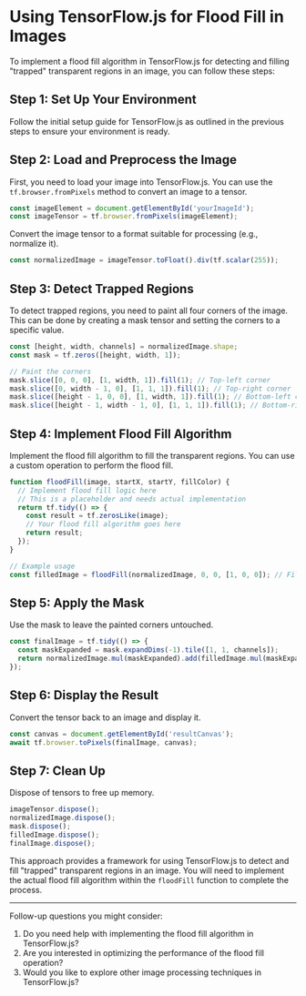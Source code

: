 # Using TensorFlow.js for Flood Fill in Images

To implement a flood fill algorithm in TensorFlow.js for detecting and filling "trapped" transparent regions in an image, you can follow these steps:

## Step 1: Set Up Your Environment

Follow the initial setup guide for TensorFlow.js as outlined in the previous steps to ensure your environment is ready.

## Step 2: Load and Preprocess the Image

First, you need to load your image into TensorFlow.js. You can use the `tf.browser.fromPixels` method to convert an image to a tensor.

```javascript
const imageElement = document.getElementById('yourImageId');
const imageTensor = tf.browser.fromPixels(imageElement);
```

Convert the image tensor to a format suitable for processing (e.g., normalize it).

```javascript
const normalizedImage = imageTensor.toFloat().div(tf.scalar(255));
```

## Step 3: Detect Trapped Regions

To detect trapped regions, you need to paint all four corners of the image. This can be done by creating a mask tensor and setting the corners to a specific value.

```javascript
const [height, width, channels] = normalizedImage.shape;
const mask = tf.zeros([height, width, 1]);

// Paint the corners
mask.slice([0, 0, 0], [1, width, 1]).fill(1); // Top-left corner
mask.slice([0, width - 1, 0], [1, 1, 1]).fill(1); // Top-right corner
mask.slice([height - 1, 0, 0], [1, width, 1]).fill(1); // Bottom-left corner
mask.slice([height - 1, width - 1, 0], [1, 1, 1]).fill(1); // Bottom-right corner
```

## Step 4: Implement Flood Fill Algorithm

Implement the flood fill algorithm to fill the transparent regions. You can use a custom operation to perform the flood fill.

```javascript
function floodFill(image, startX, startY, fillColor) {
  // Implement flood fill logic here
  // This is a placeholder and needs actual implementation
  return tf.tidy(() => {
    const result = tf.zerosLike(image);
    // Your flood fill algorithm goes here
    return result;
  });
}

// Example usage
const filledImage = floodFill(normalizedImage, 0, 0, [1, 0, 0]); // Fill with red
```

## Step 5: Apply the Mask

Use the mask to leave the painted corners untouched.

```javascript
const finalImage = tf.tidy(() => {
  const maskExpanded = mask.expandDims(-1).tile([1, 1, channels]);
  return normalizedImage.mul(maskExpanded).add(filledImage.mul(maskExpanded.not()));
});
```

## Step 6: Display the Result

Convert the tensor back to an image and display it.

```javascript
const canvas = document.getElementById('resultCanvas');
await tf.browser.toPixels(finalImage, canvas);
```

## Step 7: Clean Up

Dispose of tensors to free up memory.

```javascript
imageTensor.dispose();
normalizedImage.dispose();
mask.dispose();
filledImage.dispose();
finalImage.dispose();
```

This approach provides a framework for using TensorFlow.js to detect and fill "trapped" transparent regions in an image. You will need to implement the actual flood fill algorithm within the `floodFill` function to complete the process.

---

Follow-up questions you might consider:

1. Do you need help with implementing the flood fill algorithm in TensorFlow.js?
2. Are you interested in optimizing the performance of the flood fill operation?
3. Would you like to explore other image processing techniques in TensorFlow.js?

